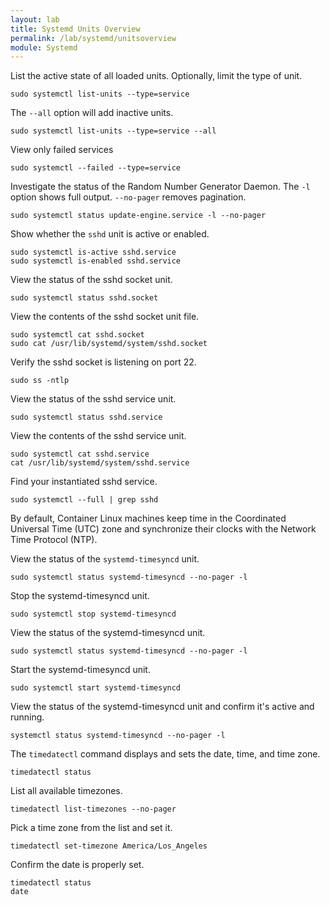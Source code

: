 ```yaml
---
layout: lab
title: Systemd Units Overview
permalink: /lab/systemd/unitsoverview
module: Systemd
---
```


List the active state of all loaded units. Optionally, limit the type of unit. 

```
sudo systemctl list-units --type=service
```

The `--all` option will add inactive units.

```
sudo systemctl list-units --type=service --all
```

View only failed services

```
sudo systemctl --failed --type=service
```

Investigate the status of the Random Number Generator Daemon. The `-l` option shows full output. `--no-pager` removes pagination.

```
sudo systemctl status update-engine.service -l --no-pager
```

Show whether the `sshd` unit is active or enabled.

```
sudo systemctl is-active sshd.service
sudo systemctl is-enabled sshd.service
```

View the status of the sshd socket unit.

```
sudo systemctl status sshd.socket
```

View the contents of the sshd socket unit file.

```
sudo systemctl cat sshd.socket
sudo cat /usr/lib/systemd/system/sshd.socket
```

Verify the sshd socket is listening on port 22.

```
sudo ss -ntlp
```

View the status of the sshd service unit.

```
sudo systemctl status sshd.service
```

View the contents of the sshd service unit.

```
sudo systemctl cat sshd.service
cat /usr/lib/systemd/system/sshd.service
```

Find your instantiated sshd service.

```
sudo systemctl --full | grep sshd
```

By default, Container Linux machines keep time in the Coordinated Universal Time (UTC) zone and synchronize their clocks with the Network Time Protocol (NTP).

View the status of the `systemd-timesyncd` unit.

```
sudo systemctl status systemd-timesyncd --no-pager -l
```

Stop the systemd-timesyncd unit.

```
sudo systemctl stop systemd-timesyncd
```

View the status of the systemd-timesyncd unit.

```
sudo systemctl status systemd-timesyncd --no-pager -l
```

Start the systemd-timesyncd unit.

```
sudo systemctl start systemd-timesyncd
```

View the status of the systemd-timesyncd unit and confirm it's active and running.

```
systemctl status systemd-timesyncd --no-pager -l
```

The `timedatectl` command displays and sets the date, time, and time zone.

```
timedatectl status
```

List all available timezones.

```
timedatectl list-timezones --no-pager
```

Pick a time zone from the list and set it.

```
timedatectl set-timezone America/Los_Angeles
```

Confirm the date is properly set.

```
timedatectl status
date
```
